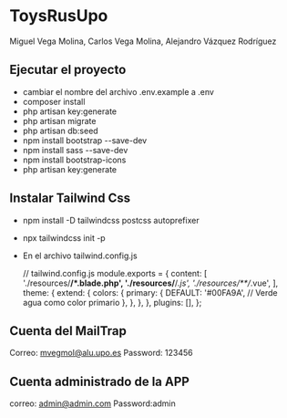 # ToysRusUpo

Miguel Vega Molina, Carlos Vega Molina, Alejandro Vázquez Rodríguez

## Ejecutar el proyecto

- cambiar el nombre del archivo .env.example a .env
- composer install
- php artisan key:generate
- php artisan migrate
- php artisan db:seed
- npm install bootstrap --save-dev
- npm install sass --save-dev
- npm install bootstrap-icons
- php artisan key:generate

## Instalar Tailwind Css

- npm install -D tailwindcss postcss autoprefixer
- npx tailwindcss init -p
- En el archivo tailwind.config.js

  // tailwind.config.js
  module.exports = {
  content: [
  './resources/**/*.blade.php',
  './resources/**/*.js',
  './resources/**/*.vue',
  ],
  theme: {
  extend: {
  colors: {
  primary: {
  DEFAULT: '#00FA9A', // Verde agua como color primario
  },
  },
  },
  },
  plugins: [],
  };

## Cuenta del MailTrap

Correo: mvegmol@alu.upo.es
Password: 123456

## Cuenta administrado de la APP

correo: admin@admin.com
Password:admin
